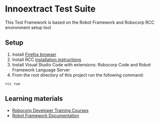# Innoextract Test Suite

This Test Framework is based on the Robot Framework and Robocorp RCC environment setup tool

## Setup
1. Install [Firefox browser](https://www.mozilla.org/en-US/firefox/new/)
2. Install RCC [installation instructions](https://robocorp.com/docs/rcc/installation)
3. Install Visual Studio Code with extensions: Robocorp Code and Robot Framework Language Server
4. From the root directory of this project run the following command:
```
rcc run
```

## Learning materials
- [Robocorp Developer Training Courses](https://robocorp.com/docs/courses)
- [Robot Framework Documentation](https://docs.robotframework.org/)
